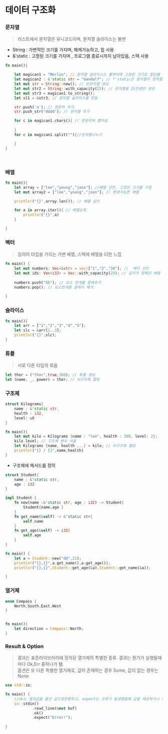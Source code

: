 # 데이터 구조화

### 문자열

> 러스트에서 문자열은 유니코드이며, 문자열 슬라이스는 불변

- String : 가변적인 크기를 가지며, 해제가능하고, 힙 사용
- &'static : 고정된 크기를 가지며 , 프로그램 종료시까지 남아있음, 스택 사용

```rust
fn main(){

    let magican1 = "Merlin"; // 문자열 슬라이스는 불변이며 고정된 크기로 할당됌
    let magican2 : &'static str = "Gandalf"; // *'static은 문자열이 정적할당 되었음을 의미, 프로그램 종료시까지 남음
    let mut str = String::new(); // 빈문자열 생성
    let mut str2 = String::with_capacity(25); // 문자열을 25만큼만 생성
    let mut str3 = magican1.to_string();
    let sl1 = &str3; // 문자열 슬라이스를 만듬

    str.push('a'); // 한문자 추가
    str.push_str("dddd"); // 문자열 추가

    for c in magican1.chars(){ // 한문자씩 뽑아냄
        
    }
    for c in magican1.split(""){//문자열나누기

    }
}
```

<br>

### 배열 

```rust
fn main(){
    let array = ["lee","young","joon"]; //배열 선언, 고정된 크기를 가짐
    let mut array2 = ["lee","young","joon"]; // 변경가능한 배열

    println!("{}",array.len()); // 배열 길이

    for a in array.iter(){ // 배열순회
        println!("{}",a)
    }

}
```

### 벡터

> 임의의 타입을 가지는 가변 배열, 스택에 배열을 더한 느낌

```rust
fn main() {
    let mut numbers: Vec<&str> = vec!["1","2","34"]; //  벡터 선언
    let mut ids: Vec<i32> = Vec::with_capacity(25); // 길이가 정해진 배열
    
    numbers.push("55"); // 요소 한개를 끝에추가
    numbers.pop(); // 요소한개를 끝에서 제거
    
}
```

### 슬라이스

```rust
fn main(){
    let arr = ["1","2","3","4","5"];
    let slc = &arr[1..3];
    println!("{}",slc);
}
```

### 튜플

> 서로 다른 타입의 묶음

```rust
let thor = ("thor",true,300); // 튜플 생성
let (name, _, power) = thor; // 비구조화 할당
```

### 구조체

```rust
struct Kilograms{
    name : &'static str,
    health : i32,
    level: u8
}

fn main(){
    let mut kilo = Kilograms {name : "lee", health : 100, level: 2};
    kilo.level; // 구조체 변수 사용
    let Kilograms {name, health ,..} = kilo; // 비구조화 할당
    println!("{} / {}",name,health)
}

```

- 구조체에 메서드를 정의

```rust
struct Student{
    name : &'static str,
    age : i32
}

impl Student {
    fn new(name :&'static str, age : i32) -> Student{
        Student{name,age }
    }
    fn get_name(&self) -> &'static str{
        self.name
    }
    fn get_age(&self) -> i32{
        self.age
    }
}

fn main() {
    let a = Student::new("dd",21);
    println!("{},{}",a.get_name(),a.get_age());
    println!("{},{}",Student::get_age(&a),Student::get_name(&a));

}
```

### 열거체

```rust
enum Compass {
    North,South,East,West
}


fn main(){
    let direction = Compass::North;
}
```

### Result & Option

> 결과는 표준라이브러리에 정의된 열거체의 특별한 종류. 결과는 뭔가가 실행될때마다 Ok,Err 중하나가 됌. <br>
> 옵션은 또 다른 특별한 열거체로,  값이 존재하는 경우 Some, 값이 없는 경우는 None

```rust
use std::io;

fn main() {
    //ok는 결과값을 옵션 값으로반환하고, expect는 오류가 발생했을떄 값을 제공하거나 메세지를 보여줌
    io::stdin()
            .read_line(&mut buf)
            .ok()
            .expect("Error!");
    
}
```



